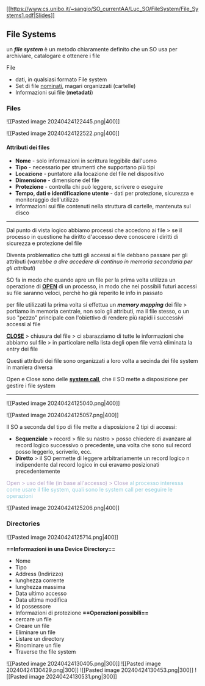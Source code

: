 [[https://www.cs.unibo.it/~sangio/SO_currentAA/Luc_SO/FileSystem/File_Systems1.pdf|Slides]]
## File Systems

un ***file system*** è un metodo chiaramente definito che un SO usa per archiviare, catalogare e ottenere i file

File
- dati, in qualsiasi formato
File system
- Set di file <u>nominati</u>, magari organizzati (cartelle)
- Informazioni sui file (**metadati**)
### Files
![[Pasted image 20240424122445.png|400]]

![[Pasted image 20240424122522.png|400]]
#### Attributi dei files

- **Nome** - solo informazioni in scrittura leggibile dall'uomo
- **Tipo** - necessario per strumenti che supportano più tipi
- **Locazione** - puntatore alla locazione del file nel dispositivo
- **Dimensione** - dimensione del file
- **Protezione** - controlla chi può leggere, scrivere o eseguire
- **Tempo, dati e identificazione utente** - dati per protezione, sicurezza e monitoraggio dell'utilizzo
- Informazioni sui file contenuti nella struttura di cartelle, mantenuta sul disco

---
Dal punto di vista logico abbiamo processi che accedono ai file > se il processo in questione ha diritto d'accesso deve conoscere i diritti di sicurezza e protezione del file

Diventa problematico che tutti gli accessi ai file debbano passare per gli attributi (*varrebbe a dire accedere di continuo in memoria secondaria per gli attributi*)

SO fa in modo che quando apre un file per la prima volta utilizza un operazione di <b><u>OPEN</u></b> di un processo, in modo che nei possibili futuri accessi su file saranno veloci, perchè ho già reperito le info in passato

per file utilizzati la prima volta si effettua un ***memory mapping*** dei file > portiamo in memoria centrale, non solo gli attributi, ma il file stesso, o un suo "pezzo" principale con l'obiettivo di rendere più rapidi i successivi accessi al file

<b><u>CLOSE</u></b> > chiusura del file > ci sbarazziamo di tutte le informazioni che abbiamo sul file > in particolare nella lista degli open file verrà eliminata la entry dei file

Questi attributi dei file sono organizzati a loro volta a secinda dei file system in maniera diversa

Open e Close sono delle <b><u>system call</u></b>, che il SO mette a disposizione per gestire i file system

---
![[Pasted image 20240424125040.png|400]]

![[Pasted image 20240424125057.png|400]]

Il SO a seconda del tipo di file mette a disposizione 2 tipi di accessi:
- **Sequenziale** > record > file su nastro > posso chiedere di avanzare al record logico successivo o precedente, una volta che sono sul record posso leggerlo, scriverlo, ecc.
- **Diretto** > il SO permette di leggere arbitrariamente un record logico n indipendente dal record logico in cui eravamo posizionati precedentemente

<font color="#b2a2c7">Open > uso del file (in base all'accesso) > Close</font>
<font color="#92cddc">al processo interessa come usare il file system, quali sono le system call per eseguire le operazioni</font>

![[Pasted image 20240424125206.png|400]]
### Directories

![[Pasted image 20240424125714.png|400]]

**==Informazioni in una Device Directory==**
- Nome
- Tipo
- Address (Indirizzo)
- lunghezza corrente
- lunghezza massima
- Data ultimo accesso 
- Data ultima modifica
- Id possessore
- Informazioni di protezione
**==Operazioni possibili==**
- cercare un file
- Creare un file
- Eliminare un file
- Listare un directory
- Rinominare un file
- Traverse the file system

![[Pasted image 20240424130405.png|300]] ![[Pasted image 20240424130429.png|300]] ![[Pasted image 20240424130453.png|300]] ![[Pasted image 20240424130531.png|300]]
